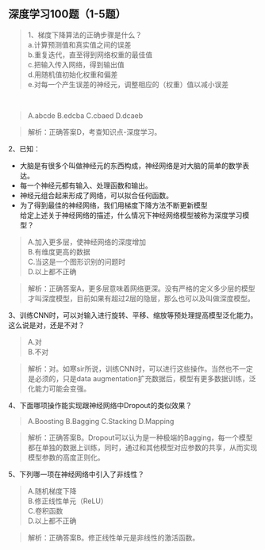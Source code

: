 ## 深度学习100题（1-5题）
>1、梯度下降算法的正确步骤是什么？</br>
a.计算预测值和真实值之间的误差</br>
b.重复迭代，直至得到网络权重的最佳值</br>
c.把输入传入网络，得到输出值</br>
d.用随机值初始化权重和偏差</br>
e.对每一个产生误差的神经元，调整相应的（权重）值以减小误差</br>
</br>

>A.abcde    B.edcba     C.cbaed      D.dcaeb</br>

> 解析：正确答案D，考查知识点-深度学习。</br>

2、已知：

*  大脑是有很多个叫做神经元的东西构成，神经网络是对大脑的简单的数学表达。
*  每一个神经元都有输入、处理函数和输出。
*  神经元组合起来形成了网络，可以拟合任何函数。
* 为了得到最佳的神经网络，我们用梯度下降方法不断更新模型</br>
给定上述关于神经网络的描述，什么情况下神经网络模型被称为深度学习模型？</br>

>A.加入更多层，使神经网络的深度增加</br>
B.有维度更高的数据</br>
C.当这是一个图形识别的问题时</br>
D.以上都不正确</br>

> 解析：正确答案A，更多层意味着网络更深。没有严格的定义多少层的模型才叫深度模型，目前如果有超过2层的隐层，那么也可以及叫做深度模型。

3、训练CNN时，可以对输入进行旋转、平移、缩放等预处理提高模型泛化能力。这么说是对，还是不对？</br>
> A.对    
B.不对

> 解析：对。如寒sir所说，训练CNN时，可以进行这些操作。当然也不一定是必须的，只是data augmentation扩充数据后，模型有更多数据训练，泛化能力可能会变强。

4、下面哪项操作能实现跟神经网络中Dropout的类似效果？
> A.Boosting    B.Bagging    C.Stacking    D.Mapping

> 解析：正确答案B。Dropout可以认为是一种极端的Bagging，每一个模型都在单独的数据上训练，同时，通过和其他模型对应参数的共享，从而实现模型参数的高度正则化。

5、下列哪一项在神经网络中引入了非线性？
> A.随机梯度下降</br>
B.修正线性单元（ReLU）</br>
C.卷积函数</br>
D.以上都不正确</br>

> 解析：正确答案B。修正线性单元是非线性的激活函数。 




